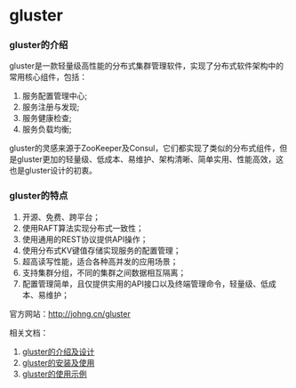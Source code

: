 # gluster

### gluster的介绍
gluster是一款轻量级高性能的分布式集群管理软件，实现了分布式软件架构中的常用核心组件，包括：
1. 服务配置管理中心;
2. 服务注册与发现;
3. 服务健康检查;
4. 服务负载均衡;

gluster的灵感来源于ZooKeeper及Consul，它们都实现了类似的分布式组件，但是gluster更加的轻量级、低成本、易维护、架构清晰、简单实用、性能高效，这也是gluster设计的初衷。

### gluster的特点

1. 开源、免费、跨平台；
1. 使用RAFT算法实现分布式一致性；
1. 使用通用的REST协议提供API操作；
1. 使用分布式KV键值存储实现服务的配置管理；
1. 超高读写性能，适合各种高并发的应用场景；
1. 支持集群分组，不同的集群之间数据相互隔离；
1. 配置管理简单，且仅提供实用的API接口以及终端管理命令，轻量级、低成本、易维护；


官方网站：http://johng.cn/gluster

相关文档：
1. [gluster的介绍及设计](http://johng.cn/gluster-brief/)
2. [gluster的安装及使用](http://johng.cn/gluster-installation-and-usage/)
3. [gluster的使用示例](http://johng.cn/gluster-example/)




